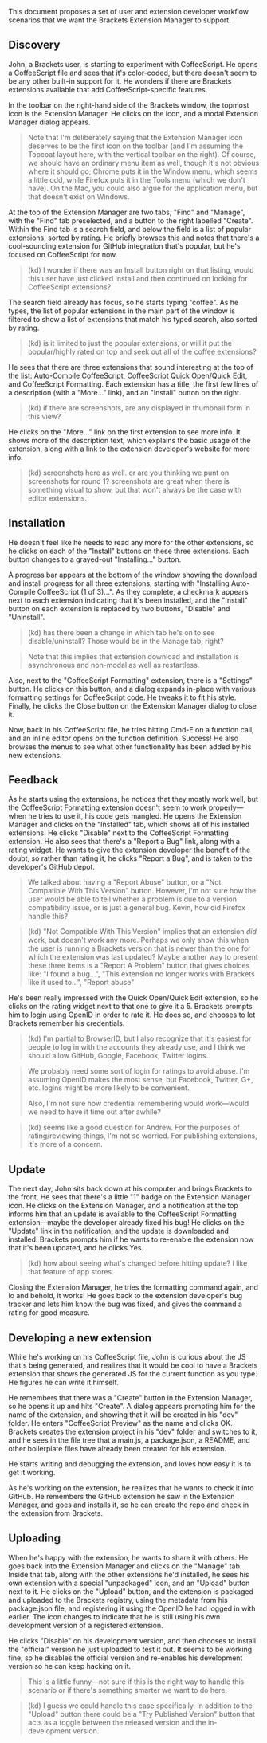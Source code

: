 This document proposes a set of user and extension developer workflow scenarios that we want 
the Brackets Extension Manager to support.

## Discovery

John, a Brackets user, is starting to experiment with CoffeeScript. He opens a CoffeeScript
file and sees that it's color-coded, but there doesn't seem to be any other built-in support
for it. He wonders if there are Brackets extensions available that add CoffeeScript-specific
features.

In the toolbar on the right-hand side of the Brackets window, the topmost icon is the
Extension Manager. He clicks on the icon, and a modal Extension Manager dialog appears.

> Note that I'm deliberately saying that the Extension Manager icon deserves to be
> the first icon on the toolbar (and I'm assuming the Topcoat layout here, with the
> vertical toolbar on the right). Of course, we should have an ordinary menu item
> as well, though it's not obvious where it should go; Chrome puts it in the Window
> menu, which seems a little odd, while Firefox puts it in the Tools menu (which we
> don't have). On the Mac, you could also argue for the application menu, but that
> doesn't exist on Windows.

At the top of the Extension Manager are two tabs, "Find" and "Manage", with the
"Find" tab preselected, and a button to the right labelled "Create". Within the 
Find tab is a search field, and below the field is a list of popular extensions, 
sorted by rating. He briefly browses this and notes that there's a cool-sounding 
extension for GitHub integration that's popular, but he's focused on CoffeeScript 
for now. 

> (kd) I wonder if there was an Install button right on that listing, would this user have
> just clicked Install and then continued on looking for CoffeeScript extensions?

The search field already has focus, so he starts typing "coffee". As he types, the 
list of popular extensions in the main part of the window is filtered to show a list 
of extensions that match his typed search, also sorted by rating.

> (kd) is it limited to just the popular extensions, or will it put the popular/highly rated on top
> and seek out all of the coffee extensions?

He sees that there are three extensions that sound interesting at the top of the list: 
Auto-Compile CoffeeScript, CoffeeScript Quick Open/Quick Edit, and CoffeeScript
Formatting. Each extension has a title, the first few lines of a description (with
a "More..." link), and an "Install" button on the right.

> (kd) if there are screenshots, are any displayed in thumbnail form in this view?

He clicks on the "More..." link on the first extension to see more info. It shows
more of the description text, which explains the basic usage of the extension, along
with a link to the extension developer's website for more info.

> (kd) screenshots here as well. or are you thinking we punt on screenshots for round 1?
> screenshots are great when there is something visual to show, but that won't
> always be the case with editor extensions.

## Installation

He doesn't feel like he needs to read any more for the other extensions, so he clicks 
on each of the "Install" buttons on these three extensions. Each button changes to a 
grayed-out "Installing..." button.

A progress bar appears at the bottom of the window showing the download and install
progress for all three extensions, starting with "Installing Auto-Compile CoffeeScript
(1 of 3)...". As they complete, a checkmark appears next to each extension indicating 
that it's been installed, and the "Install" button on each extension is replaced by 
two buttons, "Disable" and "Uninstall".

> (kd) has there been a change in which tab he's on to see disable/uninstall?
> Those would be in the Manage tab, right?

> Note that this implies that extension download and installation is asynchronous and
> non-modal as well as restartless. 

Also, next to the "CoffeeScript Formatting" extension, there is a "Settings" button.
He clicks on this button, and a dialog expands in-place with various formatting
settings for CoffeeScript code. He tweaks it to fit his style. Finally, he clicks
the Close button on the Extension Manager dialog to close it.

Now, back in his CoffeeScript file, he tries hitting Cmd-E on a function call, and
an inline editor opens on the function definition. Success! He also browses the
menus to see what other functionality has been added by his new extensions.

## Feedback

As he starts using the extensions, he notices that they mostly work well, but the
CoffeeScript Formatting extension doesn't seem to work properly&mdash;when he tries to
use it, his code gets mangled. He opens the Extension Manager and clicks on the
"Installed" tab, which shows all of his installed extensions. He clicks "Disable"
next to the CoffeeScript Formatting extension. He also sees that there's a "Report
a Bug" link, along with a rating widget. He wants to give the extension developer
the benefit of the doubt, so rather than rating it, he clicks "Report a Bug", and
is taken to the developer's GitHub depot.

> We talked about having a "Report Abuse" button, or a "Not Compatible With This
> Version" button. However, I'm not sure how the user would be able to tell whether
> a problem is due to a version compatibility issue, or is just a general bug.
> Kevin, how did Firefox handle this?

> (kd) "Not Compatible With This Version" implies that an extension *did* work, but doesn't
> work any more. Perhaps we only show this when the user is running a Brackets version
> that is newer than the one for which the extension was last updated?
> Maybe another way to present these three items is a "Report A Problem" button that
> gives choices like: "I found a bug...", "This extension no longer works with Brackets
> like it used to...", "Report abuse"

He's been really impressed with the Quick Open/Quick Edit extension, so he clicks
on the rating widget next to that one to give it a 5. Brackets prompts him to
login using OpenID in order to rate it. He does so, and chooses to let Brackets
remember his credentials.

> (kd) I'm partial to BrowserID, but I also recognize that it's easiest for
> people to log in with the accounts they already use, and I think we should
> allow GitHub, Google, Facebook, Twitter logins.

> We probably need some sort of login for ratings to avoid abuse. I'm assuming
> OpenID makes the most sense, but Facebook, Twitter, G+, etc. logins might be
> more likely to be convenient.
>
> Also, I'm not sure how credential remembering would work&mdash;would we need to
> have it time out after awhile?

> (kd) seems like a good question for Andrew. For the purposes of rating/reviewing things,
> I'm not so worried. For publishing extensions, it's more of a concern.

## Update

The next day, John sits back down at his computer and brings Brackets to the
front. He sees that there's a little "1" badge on the Extension Manager icon.
He clicks on the Extension Manager, and a notification at the top informs him
that an update is available to the CoffeeScript Formatting extension&mdash;maybe
the developer already fixed his bug! He clicks on the "Update" link in the
notification, and the update is downloaded and installed. Brackets prompts him
if he wants to re-enable the extension now that it's been updated, and he
clicks Yes.

> (kd) how about seeing what's changed before hitting update? I like that feature of app stores.

Closing the Extension Manager, he tries the formatting command again, and
lo and behold, it works! He goes back to the extension developer's bug
tracker and lets him know the bug was fixed, and gives the command a rating
for good measure.

## Developing a new extension

While he's working on his CoffeeScript file, John is curious about the JS
that's being generated, and realizes that it would be cool to have a Brackets
extension that shows the generated JS for the current function as you type.
He figures he can write it himself.

He remembers that there was a "Create" button in the Extension Manager, so
he opens it up and hits "Create". A dialog appears prompting him for the
name of the extension, and showing that it will be created in his "dev"
folder. He enters "CoffeeScript Preview" as the name and clicks OK. Brackets
creates the extension project in his "dev" folder and switches to it, and
he sees in the file tree that a main.js, a package.json, a README, and other 
boilerplate files have already been created for his extension. 

He starts writing and debugging the extension, and loves how easy it is to 
get it working.

As he's working on the extension, he realizes that he wants to check it into
GitHub. He remembers the GitHub extension he saw in the Extension Manager, and
goes and installs it, so he can create the repo and check in the extension
from Brackets.

## Uploading

When he's happy with the extension, he wants to share it with others. He goes
back into the Extension Manager and clicks on the "Manage" tab. Inside that
tab, along with the other extensions he'd installed, he sees his own extension
with a special "unpackaged" icon, and an "Upload" button next to it. He clicks
on the "Upload" button, and the extension is packaged and uploaded to the
Brackets registry, using the metadata from his package.json file, and registering
it using the OpenID he had logged in with earlier. The icon changes to indicate 
that he is still using his own development version of a registered extension.

He clicks "Disable" on his development version, and then chooses to install
the "official" version he just uploaded to test it out. It seems to be working
fine, so he disables the official version and re-enables his development version
so he can keep hacking on it.

> This is a little funny&mdash;not sure if this is the right way to handle this
> scenario or if there's something smarter we want to do here.

> (kd) I guess we could handle this case specifically. In addition to the "Upload"
> button there could be a "Try Published Version" button that acts as a toggle
> between the released version and the in-development version.